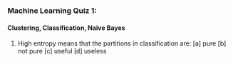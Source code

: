 ### Machine Learning Quiz 1:

#### Clustering, Classification, Naive Bayes

1. High entropy means that the partitions in classification are:
[a] pure
[b] not pure
[c] useful
[d] useless
